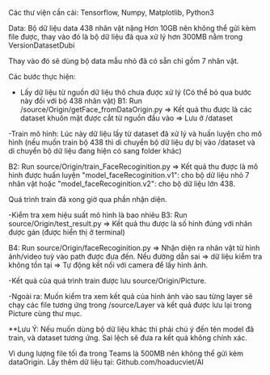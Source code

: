 Các thư viện cần cài: Tensorflow, Numpy, Matplotlib, Python3

Data: Bộ dữ liệu data 438 nhân vật nặng Hơn 10GB nên không thể gửi kèm file được, thay vào đó là bộ dữ liệu đã qua xử lý hơn 300MB nằm trong VersionDatasetDubi

Thay vào đó sẽ dùng bộ data mẫu nhỏ đã có sẵn chỉ gồm 7 nhân vật.

Các bước thực hiện:

- Lấy dữ liệu từ nguồn dữ liệu thô chưa được xử lý (Có thể bỏ qua bước này đối với bộ 438 nhân vật)
B1: Run /source/Origin/getFace_fromDataOrigin.py
=> Kết quả thu được là các dataset khuôn mặt được cắt từ nguồn đầu vào => Lưu ở /dataset


-Train mô hình: Lúc này dữ liệu lấy từ dataset đã xử lý và huấn luyện cho mô hình (nếu muốn train bộ 438 thì di chuyển bộ dữ liệu dự bị vào /dataset và di chuyển bộ dữ liệu đang hiện có sang folder khác)

B2: Run source/Origin/train_FaceRecoginition.py
=> Kết quả thu được là mô hình được huấn luyện "model_faceRecoginition.v1": cho bộ dữ liệu nhỏ 7 nhân vật hoặc "model_faceRecoginition.v2": cho bộ dữ liệu lớn 438.

Quá trình train đã xong giờ qua phần nhận diện.

-Kiểm tra xem hiệu suất mô hình là bao nhiêu
B3: Run source/Origin/test_result.py
=> Kết quả thu được là số hình đúng với nhãn được gán (được hiển thị ở terminal)

B4: Run source/Origin/faceRecoginition.py 
=> Nhận diện ra nhân vật từ hình ảnh/video tuỳ vào path được đưa đến. Nếu đường dẫn sai => dữ liệu kiểm tra không tồn tại => Tự động kết nối với camera để lấy hình ảnh.

-Kết quả của quá trình train được lưu source/Origin/Picture.

-Ngoài ra: Muốn kiểm tra xem kết quả của hình ảnh vào sau từng layer sẽ chạy các file tương ứng trong /source/Layer và kết quả được lưu lại trong Picture cùng thư mục.


**Lưu Ý: Nếu muốn dùng bộ dữ liệu khác thì phải chú ý đến tên model đã train, và dataset tương ứng. Sai lệch sẽ đưa ra kết quả không chính xác.

Vì dung lượng file tối đa trong Teams là 500MB nên không thể gửi kèm dataOrigin. Lấy thêm dữ liệu tại: 
Github.com/hoaducviet/AI
